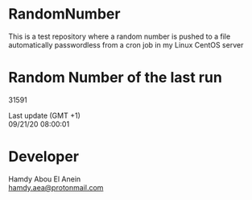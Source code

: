 # RandomNumber    
This is a test repository where a random number is pushed to a file automatically passwordless from a cron job in my Linux CentOS server    
# Random Number of the last run   
31591
      
Last update (GMT +1)    
09/21/20 08:00:01
# Developer    
Hamdy Abou El Anein   
hamdy.aea@protonmail.com
